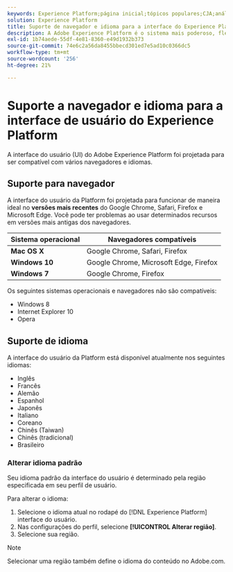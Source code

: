 ```yaml
---
keywords: Experience Platform;página inicial;tópicos populares;CJA;análise de jornada;análise de jornada do cliente;orquestração de campanhas;orquestração;jornada do cliente;jornada;orquestração de jornadas;capacidade;região
solution: Experience Platform
title: Suporte de navegador e idioma para a interface do Experience Platform
description: A Adobe Experience Platform é o sistema mais poderoso, flexível e aberto do mercado para criar e gerenciar soluções completas que impulsionam a experiência do cliente. A Experience Platform permite que as organizações centralizem e padronizem dados e conteúdo de clientes de qualquer sistema e apliquem a ciência de dados e o aprendizado de máquina para melhorar o design e o delivery de experiências personalizadas.
exl-id: 1b74aede-55df-4e81-8360-e49d1932b373
source-git-commit: 74e6c2a56da8455bbecd301ed7e5ad10c0366dc5
workflow-type: tm+mt
source-wordcount: '256'
ht-degree: 21%

---
```


# Suporte a navegador e idioma para a interface de usuário do Experience Platform

A interface do usuário (UI) do Adobe Experience Platform foi projetada para ser compatível com vários navegadores e idiomas.

## Suporte para navegador

A interface do usuário da Platform foi projetada para funcionar de maneira ideal no **versões mais recentes** do Google Chrome, Safari, Firefox e Microsoft Edge. Você pode ter problemas ao usar determinados recursos em versões mais antigas dos navegadores.

| Sistema operacional | Navegadores compatíveis |
|---|---|
| **Mac OS X** | Google Chrome, Safari, Firefox |
| **Windows 10** | Google Chrome, Microsoft Edge, Firefox |
| **Windows 7** | Google Chrome, Firefox |

Os seguintes sistemas operacionais e navegadores não são compatíveis:

* Windows 8
* Internet Explorer 10
* Opera

## Suporte de idioma

A interface do usuário da Platform está disponível atualmente nos seguintes idiomas:

* Inglês
* Francês
* Alemão
* Espanhol
* Japonês
* Italiano
* Coreano
* Chinês (Taiwan)
* Chinês (tradicional)
* Brasileiro

### Alterar idioma padrão

Seu idioma padrão da interface do usuário é determinado pela região especificada em seu perfil de usuário.

Para alterar o idioma:

1. Selecione o idioma atual no rodapé do [!DNL Experience Platform] interface do usuário.
2. Nas configurações do perfil, selecione **[!UICONTROL Alterar região]**.
3. Selecione sua região.

>[!NOTE]
>
> Selecionar uma região também define o idioma do conteúdo no Adobe.com.
